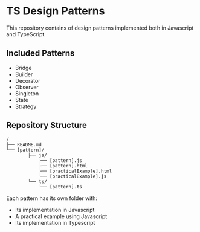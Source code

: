# TS Design Patterns

This repository contains of design patterns implemented both in Javascript and TypeScript.

## Included Patterns

- Bridge
- Builder
- Decorator
- Observer
- Singleton
- State
- Strategy

## Repository Structure

```
/
├── README.md
└── [pattern]/
        ├── js/
            ├── [pattern].js
            ├── [pattern].html
            ├── [practicalExample].html
            └── [practicalExample].js
        └── ts/
            └── [pattern].ts
```

Each pattern has its own folder with:

- Its implementation in Javascript
- A practical example using Javascript
- Its implementation in Typescript
